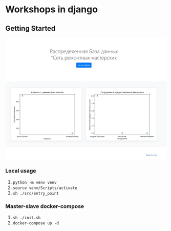 # Workshops in django

## Getting Started
![Screen Shopt](images/main-screenshot.jpg?raw=true "Screen Shot")

### Local usage

1. `python -m venv venv`
1. `source venv/Scripts/activate`
1. `sh ./src/entry_point`

### Master-slave docker-compose

1. `sh ./init.sh`
1. `docker-compose up -d`
